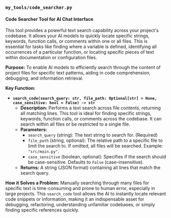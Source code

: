 ### `my_tools/code_searcher.py`

#### Code Searcher Tool for AI Chat Interface

This tool provides a powerful text search capability across your project's codebase. It allows your AI models to quickly locate specific strings, keywords, function calls, or comments within one or all files. This is essential for tasks like finding where a variable is defined, identifying all occurrences of a particular function, or locating specific pieces of text within documentation or configuration files.

**Purpose:** To enable AI models to efficiently search through the content of project files for specific text patterns, aiding in code comprehension, debugging, and information retrieval.

**Key Function:**

*   **`search_code(search_query: str, file_path: Optional[str] = None, case_sensitive: bool = False) -> str`**
    *   **Description:** Performs a text search across file contents, returning all matching lines. This tool is ideal for finding specific strings, keywords, function calls, or comments across the codebase. It can search within all files or be restricted to a single file.
    *   **Parameters:**
        *   `search_query` (string): The text string to search for. (Required)
        *   `file_path` (string, optional): The relative path to a specific file to limit the search to. If omitted, all files will be searched. Example: `"src/main.py"`.
        *   `case_sensitive` (boolean, optional): Specifies if the search should be case-sensitive. Defaults to `False` (case-insensitive).
    *   **Returns:** A string (JSON format) containing all lines that match the search query.

**How it Solves a Problem:**
Manually searching through many files for specific text is time-consuming and prone to human error, especially in large projects. This `search_code` tool allows the AI to instantly locate relevant code snippets or information, making it an indispensable asset for debugging, refactoring, understanding unfamiliar codebases, or simply finding specific references quickly.
